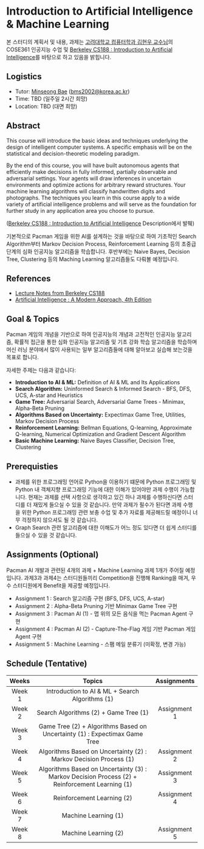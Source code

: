 # Introduction to Artificial Intelligence & Machine Learning

본 스터디의 계획서 및 내용, 과제는 [고려대학교 컴퓨터학과 김현우 교수님](https://www.hyunwoojkim.com/)의 COSE361 인공지능 수업 및 [Berkeley CS188 : Introduction to Artificial Intelligence](https://inst.eecs.berkeley.edu/~cs188/sp22/)를 바탕으로 하고 있음을 밝힙니다. 

## Logistics
- Tutor: [Minseong Bae](https://github.com/KyleBae1017) (bms2002@korea.ac.kr)
- Time: TBD (일주일 2시간 희망)
- Location: TBD (대면 희망)

## Abstract

This course will introduce the basic ideas and techniques underlying the design of intelligent computer systems. A specific emphasis will be on the statistical and decision-theoretic modeling paradigm.

By the end of this course, you will have built autonomous agents that efficiently make decisions in fully informed, partially observable and adversarial settings. Your agents will draw inferences in uncertain environments and optimize actions for arbitrary reward structures. Your machine learning algorithms will classify handwritten digits and photographs. The techniques you learn in this course apply to a wide variety of artificial intelligence problems and will serve as the foundation for further study in any application area you choose to pursue.

([Berkeley CS188 : Introduction to Artificial Intelligence](https://inst.eecs.berkeley.edu/~cs188/sp22/) Description에서 발췌)

기본적으로 Pacman 게임을 위한 AI를 설계하는 것을 바탕으로 하여 기초적인 Search Algorithm부터 Markov Decision Process, Reinforcement Learning 등의 초중급 단계의 심화 인공지능 알고리즘을 학습합니다. 후반부에는 Naive Bayes, Decision Tree, Clustering 등의 Maching Learning 알고리즘들도 다뤄볼 예정입니다.

## References
- [Lecture Notes from Berkeley CS188](https://inst.eecs.berkeley.edu/~cs188/sp22/)
- [Artificial Intelligence : A Modern Approach, 4th Edition](https://www.pearson.com/us/higher-education/program/Russell-Artificial-Intelligence-A-Modern-Approach-4th-Edition/PGM1263338.html)

## Goal & Topics
Pacman 게임의 개념을 기반으로 하여 인공지능의 개념과 고전적인 인공지능 알고리즘, 확률적 접근을 통한 심화 인공지능 알고리즘 및 기초 강화 학습 알고리즘을 학습하며 머신 러닝 분야에서 많이 사용되는 일부 알고리즘들에 대해 알아보고 실습해 보는것을 목표로 합니다.

자세한 주제는 다음과 같습니다:

- **Introduction to AI & ML:** Definition of AI & ML and Its Applications
- **Search Algorithm:** Uninformed Search & Informed Search - BFS, DFS, UCS, A-star and Heuristics
- **Game Tree:** Adversarial Search, Adversarial Game Trees - Minimax, Alpha-Beta Pruning
- **Algorithms Based on Uncertainty:** Expectimax Game Tree, Utilities, Markov Decision Process
- **Reinforcement Learning:** Bellman Equations, Q-learning, Approximate Q-learning, Numerical Optimization and Gradient Descent Algorithm
- **Basic Machine Learning:** Naive Bayes Classifier, Decision Tree, Clustering

## Prerequisties
- 과제를 위한 프로그래밍 언어로 Python을 이용하기 떄문에 Python 프로그래밍 및 Python 내 객체지향 프로그래밍 기능에 대한 이해가 있어야만 과제 수행이 가능합니다. 현재는 과제를 선택 사항으로 생각하고 있긴 하나 과제를 수행하신다면 스터디를 더 재밌게 들으실 수 있을 것 같습니다. 만약 과제가 필수가 된다면 과제 수행을 위한 Python 프로그래밍 관련 보충 수업 및 추가 자료를 제공해드릴 예정이니 너무 걱정하지 않으셔도 될 것 같습니다.
- Graph Search 관련 알고리즘에 대한 이해도가 어느 정도 있다면 더 쉽게 스터디를 들으실 수 있을 것 같습니다.

## Assignments (Optional)
Pacman AI 개발과 관련된 4개의 과제 + Machine Learning 과제 1개가 주어질 예정입니다.
과제3과 과제4는 스터디원들끼리 Competition을 진행해 Ranking을 매겨, 우수 스터디원에게 Benefit을 제공할 예정입니다.

- Assignment 1 : Search 알고리즘 구현 (BFS, DFS, UCS, A-star)
- Assignment 2 : Alpha-Beta Pruning 기반 Minimax Game Tree 구현
- Assignment 3 : Pacman AI (1) - 맵 위의 모든 음식을 먹는 Pacman Agent 구현
- Assignment 4 : Pacman AI (2) - Capture-The-Flag 게임 기반 Pacman 게임 Agent 구현
- Assignment 5 : Machine Learning - 스팸 메일 분류기 (미확정, 변경 가능)

## Schedule (Tentative)
|Weeks|Topics|Assignments
|:---:|:---:|:---:|
|Week 1|Introduction to AI & ML + Search Algorithms (1)||
|Week 2|Search Algorithms (2) + Game Tree (1)|Assignment 1|
|Week 3|Game Tree (2) + Algorithms Based on Uncertainty (1) : Expectimax Game Tree||
|Week 4|Algorithms Based on Uncertainty (2) : Markov Decision Process (1)|Assignment 2|
|Week 5|Algorithms Based on Uncertainty (3) : Markov Decision Process (2) + Reinforcement Learning (1)|Assignment 3|
|Week 6|Reinforcement Learning (2)|Assignment 4|
|Week 7|Machine Learning (1)||
|Week 8|Machine Learning (2)|Assignment 5|
